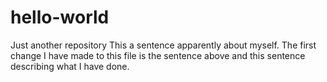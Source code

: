 # hello-world
Just another repository
This a sentence apparently about myself.
The first change I have made to this file is the sentence above and this sentence describing what I have done.
